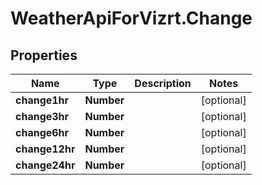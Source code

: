 # WeatherApiForVizrt.Change

## Properties
Name | Type | Description | Notes
------------ | ------------- | ------------- | -------------
**change1hr** | **Number** |  | [optional] 
**change3hr** | **Number** |  | [optional] 
**change6hr** | **Number** |  | [optional] 
**change12hr** | **Number** |  | [optional] 
**change24hr** | **Number** |  | [optional] 


